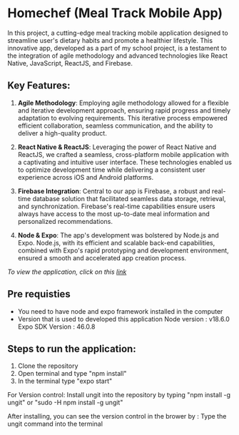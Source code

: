 # Homechef (Meal Track Mobile App)
In this project, a cutting-edge meal tracking mobile application designed to streamline user's dietary habits and promote a healthier lifestyle. This innovative app, developed as a part of my school project, is a testament to the integration of agile methodology and advanced technologies like React Native, JavaScript, ReactJS, and Firebase.

## Key Features:

1. **Agile Methodology**:
Employing agile methodology allowed for a flexible and iterative development approach, ensuring rapid progress and timely adaptation to evolving requirements. This iterative process empowered efficient collaboration, seamless communication, and the ability to deliver a high-quality product.

1. **React Native & ReactJS**:
Leveraging the power of React Native and ReactJS, we crafted a seamless, cross-platform mobile application with a captivating and intuitive user interface. These technologies enabled us to optimize development time while delivering a consistent user experience across iOS and Android platforms.

1. **Firebase Integration**:
Central to our app is Firebase, a robust and real-time database solution that facilitated seamless data storage, retrieval, and synchronization. Firebase's real-time capabilities ensure users always have access to the most up-to-date meal information and personalized recommendations.

1. **Node & Expo**:
The app's development was bolstered by Node.js and Expo. Node.js, with its efficient and scalable back-end capabilities, combined with Expo's rapid prototyping and development environment, ensured a smooth and accelerated app creation process.

*To view the application, click on this [link](https://youtu.be/yWkfxKMY29w)*

## Pre requisties
- You need to have node and expo framework installed in the computer
- Version that is used to developed this application Node version : v18.6.0 Expo SDK Version : 46.0.8

## Steps to run the application:
1. Clone the repository
1. Open terminal and type "npm install"
1. In the terminal type "expo start"

For Version control: Install ungit into the repository by typing "npm install -g ungit" or "sudo -H npm install -g ungit" 

After installing, you can see the version control in the brower by :
Type the ungit command into the terminal
